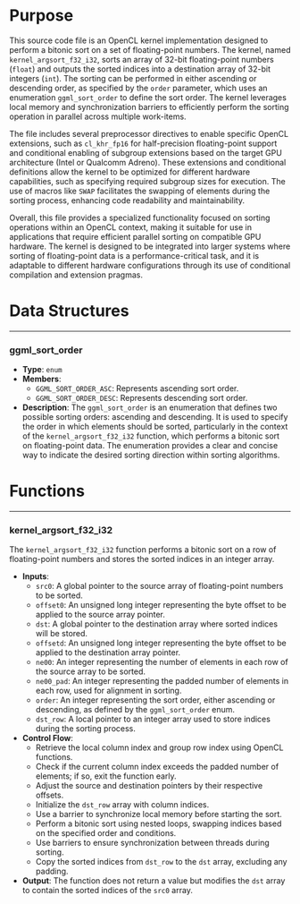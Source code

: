 # Purpose
This source code file is an OpenCL kernel implementation designed to perform a bitonic sort on a set of floating-point numbers. The kernel, named `kernel_argsort_f32_i32`, sorts an array of 32-bit floating-point numbers (`float`) and outputs the sorted indices into a destination array of 32-bit integers (`int`). The sorting can be performed in either ascending or descending order, as specified by the `order` parameter, which uses an enumeration `ggml_sort_order` to define the sort order. The kernel leverages local memory and synchronization barriers to efficiently perform the sorting operation in parallel across multiple work-items.

The file includes several preprocessor directives to enable specific OpenCL extensions, such as `cl_khr_fp16` for half-precision floating-point support and conditional enabling of subgroup extensions based on the target GPU architecture (Intel or Qualcomm Adreno). These extensions and conditional definitions allow the kernel to be optimized for different hardware capabilities, such as specifying required subgroup sizes for execution. The use of macros like `SWAP` facilitates the swapping of elements during the sorting process, enhancing code readability and maintainability.

Overall, this file provides a specialized functionality focused on sorting operations within an OpenCL context, making it suitable for use in applications that require efficient parallel sorting on compatible GPU hardware. The kernel is designed to be integrated into larger systems where sorting of floating-point data is a performance-critical task, and it is adaptable to different hardware configurations through its use of conditional compilation and extension pragmas.
# Data Structures

---
### ggml\_sort\_order
- **Type**: `enum`
- **Members**:
    - `GGML_SORT_ORDER_ASC`: Represents ascending sort order.
    - `GGML_SORT_ORDER_DESC`: Represents descending sort order.
- **Description**: The `ggml_sort_order` is an enumeration that defines two possible sorting orders: ascending and descending. It is used to specify the order in which elements should be sorted, particularly in the context of the `kernel_argsort_f32_i32` function, which performs a bitonic sort on floating-point data. The enumeration provides a clear and concise way to indicate the desired sorting direction within sorting algorithms.


# Functions

---
### kernel\_argsort\_f32\_i32
The `kernel_argsort_f32_i32` function performs a bitonic sort on a row of floating-point numbers and stores the sorted indices in an integer array.
- **Inputs**:
    - `src0`: A global pointer to the source array of floating-point numbers to be sorted.
    - `offset0`: An unsigned long integer representing the byte offset to be applied to the source array pointer.
    - `dst`: A global pointer to the destination array where sorted indices will be stored.
    - `offsetd`: An unsigned long integer representing the byte offset to be applied to the destination array pointer.
    - `ne00`: An integer representing the number of elements in each row of the source array to be sorted.
    - `ne00_pad`: An integer representing the padded number of elements in each row, used for alignment in sorting.
    - `order`: An integer representing the sort order, either ascending or descending, as defined by the `ggml_sort_order` enum.
    - `dst_row`: A local pointer to an integer array used to store indices during the sorting process.
- **Control Flow**:
    - Retrieve the local column index and group row index using OpenCL functions.
    - Check if the current column index exceeds the padded number of elements; if so, exit the function early.
    - Adjust the source and destination pointers by their respective offsets.
    - Initialize the `dst_row` array with column indices.
    - Use a barrier to synchronize local memory before starting the sort.
    - Perform a bitonic sort using nested loops, swapping indices based on the specified order and conditions.
    - Use barriers to ensure synchronization between threads during sorting.
    - Copy the sorted indices from `dst_row` to the `dst` array, excluding any padding.
- **Output**: The function does not return a value but modifies the `dst` array to contain the sorted indices of the `src0` array.


